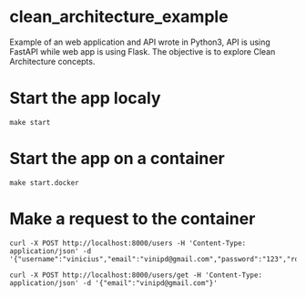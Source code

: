 # clean_architecture_example
Example of an web application and API wrote in Python3, API is using FastAPI while web app is using Flask. The objective is to explore Clean Architecture concepts.

# Start the app localy
```
make start
```

# Start the app on a container
```
make start.docker
```

# Make a request to the container
```
curl -X POST http://localhost:8000/users -H 'Content-Type: application/json' -d '{"username":"vinicius","email":"vinipd@gmail.com","password":"123","role":"DE"}'
```

```
curl -X POST http://localhost:8000/users/get -H 'Content-Type: application/json' -d '{"email":"vinipd@gmail.com"}'
```
